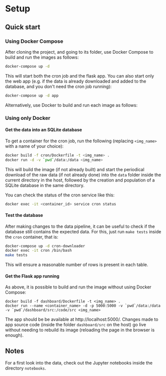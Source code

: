 
# Setup

## Quick start
### Using Docker Compose
After cloning the project, and going to its folder, use Docker Compose to build and run the images as follows:
```bash
docker-compose up -d
```

This will start both the cron job and the flask app. You can also start only the web app (e.g. if the data is already downloaded and added to the database, and you don't need the cron job running):

```bash
docker-compose up -d app
```

Alternatively, use Docker to build and run each image as follows:

### Using only Docker
#### Get the data into an SQLite database

To get a container for the cron job, run the following (replacing `<img_name>` with a name of your choice):

```bash
docker build -f cron/Dockerfile -t <img_name> .
docker run -d -v `pwd`/data:/data <img_name>
```

This will build the image (if not already built) and start the periodical download of the raw data (if not already done) into the `data` folder inside the current directory in the host, followed by the creation and population of a SQLite database in the same directory.

You can check the status of the cron service like this:

```bash
docker exec -it <container_id> service cron status
```

#### Test the database

After making changes to the data pipeline, it can be useful to check if the database still contains the expected data. For this, just run `make tests` inside the `cron` container, that is:

```bash
docker-compose up -d cron-downloader
docker exec -it cron /bin/bash
make tests
```

This will ensure a reasonable number of rows is present in each table.

#### Get the Flask app running

As above, it is possible to build and run the image without using Docker Compose:

```shell
docker build -f dashboard/Dockerfile -t <img_name> .
docker run --name <container_name> -d -p 5000:5000 -v `pwd`/data:/data -v `pwd`/dashboard/src:/code/src <img_name>
```

The app should be be available at http://localhost:5000/. Changes made to app source code (inside the folder `dashboard/src` on the host) go live without needing to rebuild its image (reloading the page in the browser is enough).

## Notes

For a first look into the data, check out the Jupyter notebooks inside the directory `notebooks`.